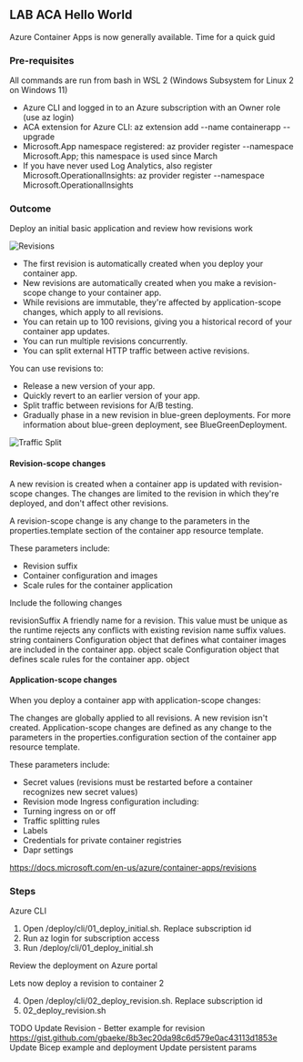 
## LAB ACA Hello World

Azure Container Apps is now generally available. Time for a quick guid

### Pre-requisites

All commands are run from bash in WSL 2 (Windows Subsystem for Linux 2 on Windows 11)
- Azure CLI and logged in to an Azure subscription with an Owner role (use az login)
- ACA extension for Azure CLI: az extension add --name containerapp --upgrade
- Microsoft.App namespace registered: az provider register --namespace Microsoft.App; this namespace is used since March
- If you have never used Log Analytics, also register Microsoft.OperationalInsights: az provider register --namespace Microsoft.OperationalInsights

### Outcome

Deploy an initial basic application and review how revisions work

![Revisions](https://docs.microsoft.com/en-us/azure/container-apps/media/revisions/azure-container-apps-revisions.png)

- The first revision is automatically created when you deploy your container app.
- New revisions are automatically created when you make a revision-scope change to your container app.
- While revisions are immutable, they're affected by application-scope changes, which apply to all revisions.
- You can retain up to 100 revisions, giving you a historical record of your container app updates.
- You can run multiple revisions concurrently.
- You can split external HTTP traffic between active revisions.

You can use revisions to:

- Release a new version of your app.
- Quickly revert to an earlier version of your app.
- Split traffic between revisions for A/B testing.
- Gradually phase in a new revision in blue-green deployments. For more information about blue-green deployment, see BlueGreenDeployment.

![Traffic Split](https://docs.microsoft.com/en-us/azure/container-apps/media/revisions/azure-container-apps-revisions-traffic-split.png)

#### Revision-scope changes

A new revision is created when a container app is updated with revision-scope changes. The changes are limited to the revision in which they're deployed, and don't affect other revisions.

A revision-scope change is any change to the parameters in the properties.template section of the container app resource template.

These parameters include:

- Revision suffix
- Container configuration and images
- Scale rules for the container application

Include the following changes

revisionSuffix	A friendly name for a revision. This value must be unique as the runtime rejects any conflicts with existing revision name suffix values.	string
containers	Configuration object that defines what container images are included in the container app.	object
scale	Configuration object that defines scale rules for the container app.	object

#### Application-scope changes

When you deploy a container app with application-scope changes:

The changes are globally applied to all revisions.
A new revision isn't created.
Application-scope changes are defined as any change to the parameters in the properties.configuration section of the container app resource template.

These parameters include:

- Secret values (revisions must be restarted before a container recognizes new secret values)
- Revision mode
Ingress configuration including:
- Turning ingress on or off
- Traffic splitting rules
- Labels
- Credentials for private container registries
- Dapr settings

https://docs.microsoft.com/en-us/azure/container-apps/revisions

### Steps

Azure CLI 

1. Open /deploy/cli/01_deploy_initial.sh. Replace subscription id
2. Run az login for subscription access
3. Run /deploy/cli/01_deploy_initial.sh

Review the deployment on Azure portal

Lets now deploy a revision to container 2

4. Open /deploy/cli/02_deploy_revision.sh. Replace subscription id
5. 02_deploy_revision.sh

TODO
Update Revision - Better example for revision https://gist.github.com/gbaeke/8b3ec20da98c6d579e0ac43113d1853e
Update Bicep example and deployment
Update persistent params